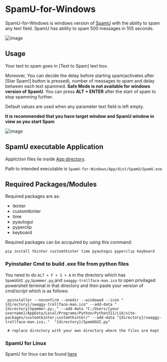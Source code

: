# SpamU-for-Windows

SpamU-for-Windows is windows version of [SpamU](https://github.com/Spectrewolf8/SpamU) with the ability to spam any text field. SpamU has ability to spam 500 messages in 105 seconds.

![image](https://user-images.githubusercontent.com/69973760/219849733-530041dd-d123-40f5-8cea-ffa9103ed2f8.png)


###


## Usage
Your text to spam goes in [Text to Spam] text box.

Moreover, You can decide the delay before starting spam(activates after [Star Spam!] button is pressed), number of messages to spam and delay between each text spammed. **Safe Mode is not available for windows version of SpamU**. You can press **ALT + ENTER** after the start of spam to stop spamming further.

Default values are used when any parameter text field is left empty.

**It is recommended that you have target window and SpamU window in view as you start Spam** 


![image](https://user-images.githubusercontent.com/69973760/219851445-af573675-f0f8-4ea4-b899-c824752aa1e7.png)


###


## SpamU executable Application
Appliction files lie inside [App directory](https://github.com/Spectrewolf8/SpamU-for-Windows/blob/master/App).

Path to intended executable is ```SpamU-for-Windows/App/dist/SpamU/SpamU.exe```
###


## Required Packages/Modules
Required packages are as:

- tkinter
- customtkinter
- time
- pyautogui
- pyperclip
- keyboard

Required packages can be accquired by using this command:
```
pip install tkinter customtkinter time pyautogui pyperclip keyboard
```
###


### Pyinstaller Cmd to build .exe file from python files
You need to do ```ALT + F + S + A```  in the directory which has ``SpamUGUI.py``,``Spammer.py``,and ``swaggy-trollface-man.ico`` to open privilaged powershell terminal in that directory and then paste your version of cmd/script which is as follows:
```
 pyinstaller --noconfirm --onedir --windowed --icon "{directory}/swaggy-trollface-man.ico" --add-data "{directory}Spammer.py;." --add-data "C:/Users/{your username}/AppData/Local/Programs/Python/Python311/Lib/site-packages/customtkinter;customtkinter/" --add-data "{directory}/swaggy-trollface-man.ico;."  "{directory}/SpamUGUI.py"

 # replace directory with your own directory where the files are kept
```
###


### SpamU for Linux
SpamU for linux can be found [here](https://github.com/Spectrewolf8/SpamU)
